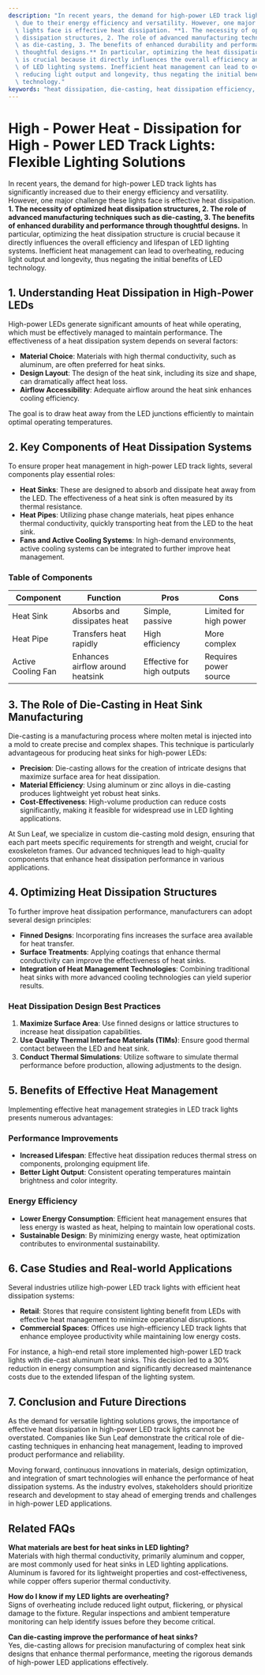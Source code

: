 ```yaml
---
description: "In recent years, the demand for high-power LED track lights has significantly increased\
  \ due to their energy efficiency and versatility. However, one major challenge these\
  \ lights face is effective heat dissipation. **1. The necessity of optimized heat\
  \ dissipation structures, 2. The role of advanced manufacturing techniques such\
  \ as die-casting, 3. The benefits of enhanced durability and performance through\
  \ thoughtful designs.** In particular, optimizing the heat dissipation structure\
  \ is crucial because it directly influences the overall efficiency and lifespan\
  \ of LED lighting systems. Inefficient heat management can lead to overheating,\
  \ reducing light output and longevity, thus negating the initial benefits of LED\
  \ technology."
keywords: "heat dissipation, die-casting, heat dissipation efficiency, heat sink"
---
```

# High - Power Heat - Dissipation for High - Power LED Track Lights: Flexible Lighting Solutions

In recent years, the demand for high-power LED track lights has significantly increased due to their energy efficiency and versatility. However, one major challenge these lights face is effective heat dissipation. **1. The necessity of optimized heat dissipation structures, 2. The role of advanced manufacturing techniques such as die-casting, 3. The benefits of enhanced durability and performance through thoughtful designs.** In particular, optimizing the heat dissipation structure is crucial because it directly influences the overall efficiency and lifespan of LED lighting systems. Inefficient heat management can lead to overheating, reducing light output and longevity, thus negating the initial benefits of LED technology.

## **1. Understanding Heat Dissipation in High-Power LEDs**

High-power LEDs generate significant amounts of heat while operating, which must be effectively managed to maintain performance. The effectiveness of a heat dissipation system depends on several factors:

- **Material Choice**: Materials with high thermal conductivity, such as aluminum, are often preferred for heat sinks.
- **Design Layout**: The design of the heat sink, including its size and shape, can dramatically affect heat loss.
- **Airflow Accessibility**: Adequate airflow around the heat sink enhances cooling efficiency.

The goal is to draw heat away from the LED junctions efficiently to maintain optimal operating temperatures.

## **2. Key Components of Heat Dissipation Systems**

To ensure proper heat management in high-power LED track lights, several components play essential roles:

- **Heat Sinks**: These are designed to absorb and dissipate heat away from the LED. The effectiveness of a heat sink is often measured by its thermal resistance.
- **Heat Pipes**: Utilizing phase change materials, heat pipes enhance thermal conductivity, quickly transporting heat from the LED to the heat sink.
- **Fans and Active Cooling Systems**: In high-demand environments, active cooling systems can be integrated to further improve heat management.

### **Table of Components**

| Component          | Function                                          | Pros                         | Cons                |
|--------------------|---------------------------------------------------|------------------------------|---------------------|
| Heat Sink          | Absorbs and dissipates heat                       | Simple, passive              | Limited for high power|
| Heat Pipe          | Transfers heat rapidly                            | High efficiency              | More complex         |
| Active Cooling Fan  | Enhances airflow around heatsink                 | Effective for high outputs   | Requires power source |

## **3. The Role of Die-Casting in Heat Sink Manufacturing**

Die-casting is a manufacturing process where molten metal is injected into a mold to create precise and complex shapes. This technique is particularly advantageous for producing heat sinks for high-power LEDs:

- **Precision**: Die-casting allows for the creation of intricate designs that maximize surface area for heat dissipation.
- **Material Efficiency**: Using aluminum or zinc alloys in die-casting produces lightweight yet robust heat sinks.
- **Cost-Effectiveness**: High-volume production can reduce costs significantly, making it feasible for widespread use in LED lighting applications.

At Sun Leaf, we specialize in custom die-casting mold design, ensuring that each part meets specific requirements for strength and weight, crucial for exoskeleton frames. Our advanced techniques lead to high-quality components that enhance heat dissipation performance in various applications.

## **4. Optimizing Heat Dissipation Structures**

To further improve heat dissipation performance, manufacturers can adopt several design principles:

- **Finned Designs**: Incorporating fins increases the surface area available for heat transfer.
- **Surface Treatments**: Applying coatings that enhance thermal conductivity can improve the effectiveness of heat sinks.
- **Integration of Heat Management Technologies**: Combining traditional heat sinks with more advanced cooling technologies can yield superior results.

### **Heat Dissipation Design Best Practices**

1. **Maximize Surface Area**: Use finned designs or lattice structures to increase heat dissipation capabilities.
2. **Use Quality Thermal Interface Materials (TIMs)**: Ensure good thermal contact between the LED and heat sink.
3. **Conduct Thermal Simulations**: Utilize software to simulate thermal performance before production, allowing adjustments to the design.

## **5. Benefits of Effective Heat Management**

Implementing effective heat management strategies in LED track lights presents numerous advantages:

### **Performance Improvements**

- **Increased Lifespan**: Effective heat dissipation reduces thermal stress on components, prolonging equipment life.
- **Better Light Output**: Consistent operating temperatures maintain brightness and color integrity.
  
### **Energy Efficiency**

- **Lower Energy Consumption**: Efficient heat management ensures that less energy is wasted as heat, helping to maintain low operational costs.
- **Sustainable Design**: By minimizing energy waste, heat optimization contributes to environmental sustainability.

## **6. Case Studies and Real-world Applications**

Several industries utilize high-power LED track lights with efficient heat dissipation systems:

- **Retail**: Stores that require consistent lighting benefit from LEDs with effective heat management to minimize operational disruptions.
- **Commercial Spaces**: Offices use high-efficiency LED track lights that enhance employee productivity while maintaining low energy costs.

For instance, a high-end retail store implemented high-power LED track lights with die-cast aluminum heat sinks. This decision led to a 30% reduction in energy consumption and significantly decreased maintenance costs due to the extended lifespan of the lighting system.

## **7. Conclusion and Future Directions**

As the demand for versatile lighting solutions grows, the importance of effective heat dissipation in high-power LED track lights cannot be overstated. Companies like Sun Leaf demonstrate the critical role of die-casting techniques in enhancing heat management, leading to improved product performance and reliability. 

Moving forward, continuous innovations in materials, design optimization, and integration of smart technologies will enhance the performance of heat dissipation systems. As the industry evolves, stakeholders should prioritize research and development to stay ahead of emerging trends and challenges in high-power LED applications.

## **Related FAQs**

**What materials are best for heat sinks in LED lighting?**  
Materials with high thermal conductivity, primarily aluminum and copper, are most commonly used for heat sinks in LED lighting applications. Aluminum is favored for its lightweight properties and cost-effectiveness, while copper offers superior thermal conductivity.

**How do I know if my LED lights are overheating?**  
Signs of overheating include reduced light output, flickering, or physical damage to the fixture. Regular inspections and ambient temperature monitoring can help identify issues before they become critical.

**Can die-casting improve the performance of heat sinks?**  
Yes, die-casting allows for precision manufacturing of complex heat sink designs that enhance thermal performance, meeting the rigorous demands of high-power LED applications effectively.
